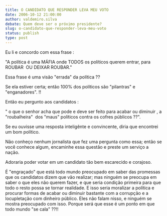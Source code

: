 ```yaml
---
title: O CANDIDATO QUE RESPONDER LEVA MEU VOTO
date: 2006-10-12 21:00:00
author: valdemiro.silva
debate: Quem deve ser o próximo presidente?
slug: o-candidato-que-responder-leva-meu-voto
status: publish 
type: post
---
```


Eu li e concordo com essa frase :


"A política é uma MÁFIA onde TODOS os políticos querem entrar, para ROUBAR  OU DEIXAR ROUBAR."


Essa frase é uma visão "errada" da política ??


Se ela estiver certa; então 100% dos políticos são "pilantras" e "enganadores". !!


Então eu pergunto aos candidatos :


" o que o senhor acha que pode e deve ser feito para acabar ou diminuir , a "roubalheira"  dos "maus" políticos contra os cofres públicos ??".


Se eu ouvisse uma resposta inteligênte e convincente, diria que encontrei um bom político.


Não conheço nenhum jornalista que fez uma pergunta como essa; então se você conhece algum, encaminhe essa questão e preste um serviço a nação.


Adoraria poder votar em um candidato tão bem escarecido e corajoso.


É "engraçado" que está todo mundo preocupado em saber das promessas que os candidatos dizem que vão realizar; mas ninguém se preocupa em saber o que eles não querem fazer, e que seria condição primeira para que todo o resto possa se tornar realidade. E isso seria moralizar a política e procurar formas de acabar ou diminuir bastante com a corrupção e a locupletação com dinheiro público. Eles não falam nisso, e ninguém se mostra preocupado com isso. Porque será que esse é um ponto em que todo mundo "se cala" ??!!  


